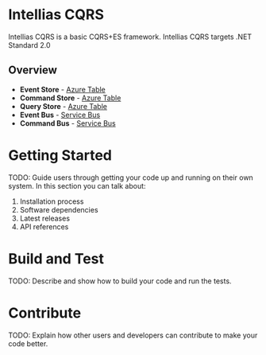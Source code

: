 # Intellias CQRS 
Intellias CQRS is a basic CQRS+ES framework.
Intellias CQRS targets .NET Standard 2.0

## Overview
- **Event Store** - [Azure Table](https://azure.microsoft.com/en-us/services/storage/tables/)
- **Command Store** - [Azure Table](https://azure.microsoft.com/en-us/services/storage/tables/)
- **Query Store** - [Azure Table](https://azure.microsoft.com/en-us/services/storage/tables/)
- **Event Bus** - [Service Bus](https://azure.microsoft.com/en-us/services/service-bus/)
- **Command Bus** - [Service Bus](https://azure.microsoft.com/en-us/services/service-bus/)

# Getting Started
TODO: Guide users through getting your code up and running on their own system. In this section you can talk about:
1.	Installation process
2.	Software dependencies
3.	Latest releases
4.	API references

# Build and Test
TODO: Describe and show how to build your code and run the tests. 

# Contribute
TODO: Explain how other users and developers can contribute to make your code better. 